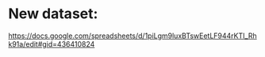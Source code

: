 # New dataset: 

https://docs.google.com/spreadsheets/d/1piLgm9luxBTswEetLF944rKTI_Rhk91a/edit#gid=436410824